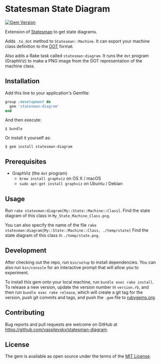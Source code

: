 # Statesman State Diagram

[![Gem Version](https://badge.fury.io/rb/statesman-diagram.svg)](https://badge.fury.io/rb/statesman-diagram)

Extension of [Statesman](https://rubygems.org/gems/statesman) to get state diagrams.

Adds `.to_dot` method to `Statesman::Machine`. It can export your machine
class definition to the
[DOT](https://en.wikipedia.org/wiki/DOT_%28graph_description_language%29) format.

Also adds a Rake task called `statesman:diagram`. It runs the `dot`
program (GraphViz) to make a PNG image from the DOT representation of the
machine class.

## Installation

Add this line to your application's Gemfile:

```ruby
group :development do
  gem 'statesman-diagram'
end
```

And then execute:

    $ bundle

Or install it yourself as:

    $ gem install statesman-diagram

## Prerequisites

* GraphViz (the `dot` program)
  * `brew install graphviz` on OS X / macOS
  * `sudo apt-get install graphviz` on Ubuntu / Debian

## Usage

Run `rake statesman:diagram[My::State::Machine::Class]`.
Find the state diagram of this class in `My_State_Machine_Class.png`.

You can also specify the name of the file `rake statesman:diagram[My::State::Machine::Class, ./temp/state]`
Find the state diagram of this class in `./temp/state.png`.

## Development

After checking out the repo, run `bin/setup` to install dependencies. You can also run `bin/console` for an interactive prompt that will allow you to experiment.

To install this gem onto your local machine, run `bundle exec rake install`. To release a new version, update the version number in `version.rb`, and then run `bundle exec rake release`, which will create a git tag for the version, push git commits and tags, and push the `.gem` file to [rubygems.org](https://rubygems.org).

## Contributing

Bug reports and pull requests are welcome on GitHub at https://github.com/vassilevsky/statesman-diagram.

## License

The gem is available as open source under the terms of the [MIT License](http://opensource.org/licenses/MIT).
